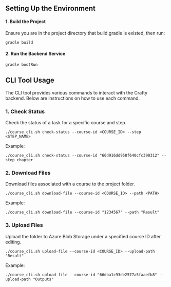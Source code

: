## Setting Up the Environment
#### 1. Build the Project
   
   Ensure you are in the project directory that build.gradle is existed, then run:

```
gradle build
```
#### 2. Run the Backend Service

```
gradle bootRun
```
## CLI Tool Usage
The CLI tool provides various commands to interact with the Crafty backend. Below are instructions on how to use each command.

### 1. Check Status
  Check the status of a task for a specific course and step.

```
./course_cli.sh check-status --course-id <COURSE_ID> --step <STEP_NAME>
```
Example:
```
./course_cli.sh check-status --course-id "66d916dd958f640cfc390312" --step chapter
```
### 2. Download Files
Download files associated with a course to the project folder.

```
./course_cli.sh download-file --course-id <COURSE_ID> --path <PATH>
```
Example:
```
./course_cli.sh download-file --course-id "1234567" --path "Result"
```
### 3. Upload Files
Upload the folder to Azure Blob Storage under a specified course ID after editing.

```
./course_cli.sh upload-file --course-id <COURSE_ID> --upload-path "Result"
```
Example:

```
./course_cli.sh upload-file --course-id "66dba1c93de2577a5faaefb8" --upload-path "Outputs"
```

